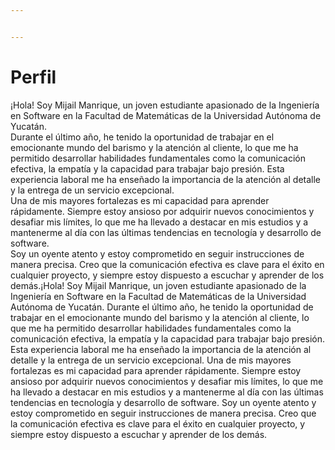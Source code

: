 ```yaml
---


---
```


<h1 id="perfil">Perfil</h1>
<p>¡Hola! Soy Mijail Manrique, un joven estudiante apasionado de la Ingeniería en Software en la Facultad de Matemáticas de la Universidad Autónoma de Yucatán.<br>
Durante el último año, he tenido la oportunidad de trabajar en el emocionante mundo del barismo y la atención al cliente, lo que me ha permitido desarrollar habilidades fundamentales como la comunicación efectiva, la empatía y la capacidad para trabajar bajo presión. Esta experiencia laboral me ha enseñado la importancia de la atención al detalle y la entrega de un servicio excepcional.<br>
Una de mis mayores fortalezas es mi capacidad para aprender rápidamente. Siempre estoy ansioso por adquirir nuevos conocimientos y desafiar mis límites, lo que me ha llevado a destacar en mis estudios y a mantenerme al día con las últimas tendencias en tecnología y desarrollo de software.<br>
Soy un oyente atento y estoy comprometido en seguir instrucciones de manera precisa. Creo que la comunicación efectiva es clave para el éxito en cualquier proyecto, y siempre estoy dispuesto a escuchar y aprender de los demás.¡Hola! Soy Mijail Manrique, un joven estudiante apasionado de la Ingeniería en Software en la Facultad de Matemáticas de la Universidad Autónoma de Yucatán. Durante el último año, he tenido la oportunidad de trabajar en el emocionante mundo del barismo y la atención al cliente, lo que me ha permitido desarrollar habilidades fundamentales como la comunicación efectiva, la empatía y la capacidad para trabajar bajo presión. Esta experiencia laboral me ha enseñado la importancia de la atención al detalle y la entrega de un servicio excepcional. Una de mis mayores fortalezas es mi capacidad para aprender rápidamente. Siempre estoy ansioso por adquirir nuevos conocimientos y desafiar mis límites, lo que me ha llevado a destacar en mis estudios y a mantenerme al día con las últimas tendencias en tecnología y desarrollo de software. Soy un oyente atento y estoy comprometido en seguir instrucciones de manera precisa. Creo que la comunicación efectiva es clave para el éxito en cualquier proyecto, y siempre estoy dispuesto a escuchar y aprender de los demás.</p>

